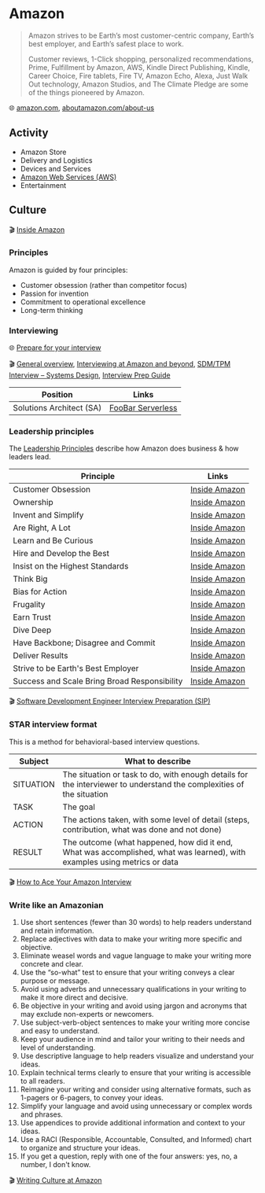 # Amazon

> Amazon strives to be Earth’s most customer-centric company, Earth’s best employer, and Earth’s safest place to work.
>
> Customer reviews, 1-Click shopping, personalized recommendations, Prime, Fulfillment by Amazon, AWS, Kindle Direct Publishing, Kindle, Career Choice, Fire tablets, Fire TV, Amazon Echo, Alexa, Just Walk Out technology, Amazon Studios, and The Climate Pledge are some of the things pioneered by Amazon.

🌐 [amazon.com](https://www.amazon.com/), [aboutamazon.com/about-us](https://www.aboutamazon.com/about-us)

## Activity

* Amazon Store
* Delivery and Logistics
* Devices and Services
* [Amazon Web Services (AWS)](aws/aws.md)
* Entertainment

## Culture

🎬 [Inside Amazon](https://www.youtube.com/@insideamazonvideos)

### Principles

Amazon is guided by four principles:

* Customer obsession (rather than competitor focus)
* Passion for invention
* Commitment to operational excellence
* Long-term thinking

### Interviewing

🌐 [Prepare for your interview](https://www.amazon.jobs/en/landing_pages/in-person-interview)

🎬 [General overview](https://www.youtube.com/watch?v=qboF7Lnk6Fg),
[Interviewing at Amazon and beyond](https://www.youtube.com/watch?v=JgovZV5MJmc),
[SDM/TPM Interview – Systems Design](https://www.youtube.com/watch?v=Q9FulQt84c0),
[Interview Prep Guide](https://www.youtube.com/watch?v=Q2YyN9qbpD8)

Position                 | Links
-------------------------|-----------------------------------------------------------------------------
Solutions Architect (SA) | [FooBar Serverless](https://www.youtube.com/watch?app=desktop&v=oBtPxxeP4ps)

### Leadership principles

The [Leadership Principles](https://www.aboutamazon.com/about-us/leadership-principles) describe how Amazon does business & how leaders lead.

Principle                                    | Links
---------------------------------------------|-------------------------------------------------------------
Customer Obsession                           | [Inside Amazon](https://www.youtube.com/watch?v=KZY8XxIOKtI)
Ownership                                    | [Inside Amazon](https://www.youtube.com/watch?v=CAFpWMUre3Q)
Invent and Simplify                          | [Inside Amazon](https://www.youtube.com/watch?v=qHrguXZNqlM)
Are Right, A Lot                             | [Inside Amazon](https://www.youtube.com/watch?v=Cg-q8AxFkdI)
Learn and Be Curious                         | [Inside Amazon](https://www.youtube.com/watch?v=6PxgzeNOyPw)
Hire and Develop the Best                    | [Inside Amazon](https://www.youtube.com/watch?v=S2t07ItzOXg)
Insist on the Highest Standards              | [Inside Amazon](https://www.youtube.com/watch?v=wkNXEixHdhI)
Think Big                                    | [Inside Amazon](https://www.youtube.com/watch?v=kM0K_Vls48s)
Bias for Action                              | [Inside Amazon](https://www.youtube.com/watch?v=Oi-7w6BeWfQ)
Frugality                                    | [Inside Amazon](https://www.youtube.com/watch?v=YODc2X9hMzw)
Earn Trust                                   | [Inside Amazon](https://www.youtube.com/watch?v=4AsERlYsWlg)
Dive Deep                                    | [Inside Amazon](https://www.youtube.com/watch?v=3PchcBCM7P8)
Have Backbone; Disagree and Commit           | [Inside Amazon](https://www.youtube.com/watch?v=9ZRKAC65Ua4)
Deliver Results                              | [Inside Amazon](https://www.youtube.com/watch?v=2GztB5T1Q8s)
Strive to be Earth's Best Employer           | [Inside Amazon](https://www.youtube.com/watch?v=nrBf5y-RN7U)
Success and Scale Bring Broad Responsibility | [Inside Amazon](https://www.youtube.com/watch?v=K4qFa5gPY6g)

🎬 [Software Development Engineer Interview Preparation (SIP)](https://www.youtube.com/watch?v=CpcxVE5JIX4)

### STAR interview format

This is a method for behavioral-based interview questions.

Subject   | What to describe
----------|--------------------------------------------------------------------------------------------------------------------------
SITUATION | The situation or task to do, with enough details for the interviewer to understand the complexities of the situation
TASK      | The goal
ACTION    | The actions taken, with some level of detail (steps, contribution, what was done and not done)
RESULT    | The outcome (what happened, how did it end, What was accomplished, what was learned), with examples using metrics or data

🎬 [How to Ace Your Amazon Interview](https://www.youtube.com/watch?v=UQrTMxouDUY)

### Write like an Amazonian

1. Use short sentences (fewer than 30 words) to help readers understand and retain information.
2. Replace adjectives with data to make your writing more specific and objective.
3. Eliminate weasel words and vague language to make your writing more concrete and clear.
4. Use the “so-what” test to ensure that your writing conveys a clear purpose or message.
5. Avoid using adverbs and unnecessary qualifications in your writing to make it more direct and decisive.
6. Be objective in your writing and avoid using jargon and acronyms that may exclude non-experts or newcomers.
7. Use subject-verb-object sentences to make your writing more concise and easy to understand.
8. Keep your audience in mind and tailor your writing to their needs and level of understanding.
9. Use descriptive language to help readers visualize and understand your ideas.
10. Explain technical terms clearly to ensure that your writing is accessible to all readers.
11. Reimagine your writing and consider using alternative formats, such as 1-pagers or 6-pagers, to convey your ideas.
12. Simplify your language and avoid using unnecessary or complex words and phrases.
13. Use appendices to provide additional information and context to your ideas.
14. Use a RACI (Responsible, Accountable, Consulted, and Informed) chart to organize and structure your ideas.
15. If you get a question, reply with one of the four answers: yes, no, a number, I don't know.

🎬 [Writing Culture at Amazon](https://www.youtube.com/watch?v=V32wRmx7kE0)
